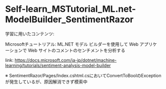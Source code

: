 # Self-learn_MSTutorial_ML.net-ModelBuilder_SentimentRazor
学習に用いたコンテンツ:

Microsoftチュートリアル:
ML.NET モデル ビルダーを使用して Web アプリケーションで Web サイトのコメントのセンチメントを分析する

link:
https://docs.microsoft.com/ja-jp/dotnet/machine-learning/tutorials/sentiment-analysis-model-builder

※
SentimentRazor/Pages/Index.cshtml.csにおいてConvertToBoolのExceptionが発生しているが、原因解消できず模索中
